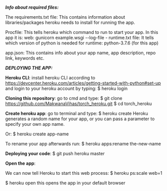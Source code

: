 _**Info about required files:**_

The requirements.txt file:
  This contains information about libraries/packages heroku needs to install for running the app.

Procfile:
  This tells heroku which command to run to start your app.
  In this app it is:
    web: gunicorn example.wsgi --log-file -
runtime.txt file:
  It tells which version of python is needed for runtime:
    python-3.7.6 (for this app)

app.json:
  This contains info about your app name, app description, repo link, keywords etc.

_**DEPLOYING THE APP:**_

**Heroku CLI**:
  install heroku CLI according to https://devcenter.heroku.com/articles/getting-started-with-python#set-up and 
  login to your heroku account by typing:
    $ heroku login

**Cloning this repository**:
  go to cmd and type: 
    $ git clone https://github.com/MakwanaVihas/torch_heroku.git
    $ cd torch_heroku

**Create heroku app**:
  go to terminal and type:
  $ heroku create
  Heroku generates a random name for your app, or you can pass a parameter to specify your own app name.
   
  Or:
  $ heroku create app-name
  
  To rename your app afterwards run:
  $ heroku apps:rename the-new-name

**Deploying your code**:
  $ git push heroku master

**Open the app**:

  We can now tell Heroku to start this web process:
  $ heroku ps:scale web=1
  
  $ heroku open
  this opens the app in your default browser

